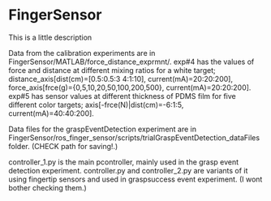 # FingerSensor
This is a little description

Data from the calibration experiments are in FingerSensor/MATLAB/force_distance_exprmnt/. exp#4 has the values of force and distance at different mixing ratios for a white target; distance_axis[dist(cm)=[0.5:0.5:3 4:1:10], current(mA)=20:20:200], force_axis[frce(g)={0,5,10,20,50,100,200,500}, current(mA)=20:20:200]. exp#5 has sensor values at different thickness of PDMS film for five different color targets; axis[-frce(N)|dist(cm)=-6:1:5, current(mA)=40:40:200].

Data files for the graspEventDetection experiment are in FingerSensor/ros_finger_sensor/scripts/trialGraspEventDetection_dataFiles folder. (CHECK path for saving!.)

controller_1.py is the main pcontroller, mainly used in the grasp event detection experiment. controller.py and controller_2.py are variants of it using fingertip sensors and used in graspsuccess event experiment. (I wont bother checking them.)
